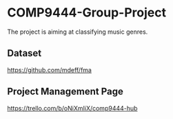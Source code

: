 # COMP9444-Group-Project
The project is aiming at classifying music genres.

## Dataset
https://github.com/mdeff/fma

## Project Management Page
https://trello.com/b/oNiXmIiX/comp9444-hub
